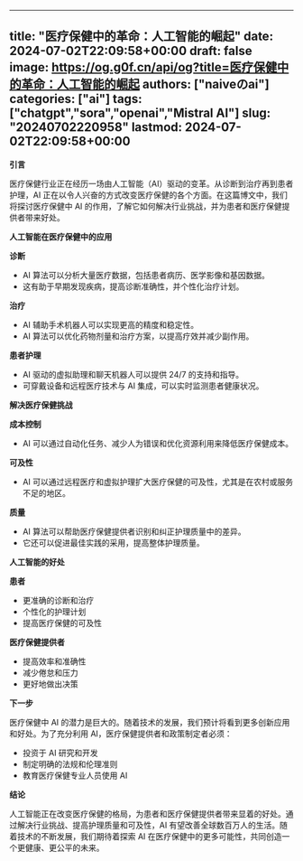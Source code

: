 
---
title: "医疗保健中的革命：人工智能的崛起"
date: 2024-07-02T22:09:58+00:00
draft: false
image: https://og.g0f.cn/api/og?title=医疗保健中的革命：人工智能的崛起
authors: ["naiveのai"]
categories: ["ai"]
tags: ["chatgpt","sora","openai","Mistral AI"]
slug: "20240702220958"
lastmod: 2024-07-02T22:09:58+00:00
---
**引言**

医疗保健行业正在经历一场由人工智能（AI）驱动的变革。从诊断到治疗再到患者护理，AI 正在以令人兴奋的方式改变医疗保健的各个方面。在这篇博文中，我们将探讨医疗保健中 AI 的作用，了解它如何解决行业挑战，并为患者和医疗保健提供者带来好处。

**人工智能在医疗保健中的应用**

**诊断**

* AI 算法可以分析大量医疗数据，包括患者病历、医学影像和基因数据。
* 这有助于早期发现疾病，提高诊断准确性，并个性化治疗计划。

**治疗**

* AI 辅助手术机器人可以实现更高的精度和稳定性。
* AI 算法可以优化药物剂量和治疗方案，以提高疗效并减少副作用。

**患者护理**

* AI 驱动的虚拟助理和聊天机器人可以提供 24/7 的支持和指导。
* 可穿戴设备和远程医疗技术与 AI 集成，可以实时监测患者健康状况。

**解决医疗保健挑战**

**成本控制**

* AI 可以通过自动化任务、减少人为错误和优化资源利用来降低医疗保健成本。

**可及性**

* AI 可以通过远程医疗和虚拟护理扩大医疗保健的可及性，尤其是在农村或服务不足的地区。

**质量**

* AI 算法可以帮助医疗保健提供者识别和纠正护理质量中的差异。
* 它还可以促进最佳实践的采用，提高整体护理质量。

**人工智能的好处**

**患者**

* 更准确的诊断和治疗
* 个性化的护理计划
* 提高医疗保健的可及性

**医疗保健提供者**

* 提高效率和准确性
* 减少倦怠和压力
* 更好地做出决策

**下一步**

医疗保健中 AI 的潜力是巨大的。随着技术的发展，我们预计将看到更多创新应用和好处。为了充分利用 AI，医疗保健提供者和政策制定者必须：

* 投资于 AI 研究和开发
* 制定明确的法规和伦理准则
* 教育医疗保健专业人员使用 AI

**结论**

人工智能正在改变医疗保健的格局，为患者和医疗保健提供者带来显着的好处。通过解决行业挑战、提高护理质量和可及性，AI 有望改善全球数百万人的生活。随着技术的不断发展，我们期待着探索 AI 在医疗保健中的更多可能性，共同创造一个更健康、更公平的未来。